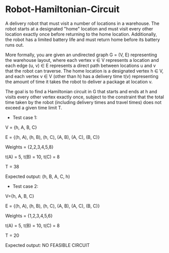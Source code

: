 # Robot-Hamiltonian-Circuit
A delivery robot that must visit a number of locations in a warehouse. The robot
starts at a designated "home" location and must visit every other location exactly once before returning to the
home location. Additionally, the robot has a limited battery life and must return home before its battery runs
out. 

More formally, you are given an undirected graph G = (V, E) representing the warehouse layout, where each
vertex v ∈ V represents a location and each edge (u, v) ∈ E represents a direct path between locations u and v
that the robot can traverse. The home location is a designated vertex h ∈ V, and each vertex v ∈ V (other than
h) has a delivery time t(v) representing the amount of time it takes the robot to deliver a package at location v. 

The goal is to find a Hamiltonian circuit in G that starts and ends at h and visits every other vertex exactly
once, subject to the constraint that the total time taken by the robot (including delivery times and travel times)
does not exceed a given time limit T. 

* Test case 1:

V = {h, A, B, C}

E = {(h, A), (h, B), (h, C), (A, B), (A, C), (B, C)}

Weights = {2,2,3,4,5,8}

t(A) = 5, t(B) = 10, t(C) = 8

T = 38

Expected output: (h, B, A, C, h) 

* Test case 2:

V={h, A, B, C}

E = {(h, A), (h, B), (h, C), (A, B), (A, C), (B, C)}

Weights = {1,2,3,4,5,6}

t(A) = 5, t(B) = 10, t(C) = 8

T = 20

Expected output: NO FEASIBLE CIRCUIT

